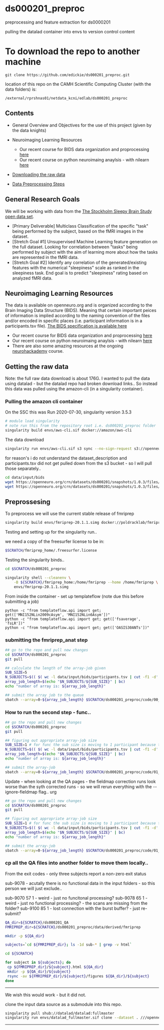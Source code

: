 # ds000201_preproc

preprocessing and feature extraction for ds0000201

pulling the datalad container into envs to version control content

# To download the repo to another machine

```
git clone https://github.com/edickie/ds000201_preproc.git
```

location of this repo on the CAMH Scientific Computing Cluster (with the data folders) is:

`/external/rprshnas01/netdata_kcni/edlab/ds000201_preproc`

## Contents

- General Overview and Objectives for the use of this project (given by the data knights)

- Neuroimaging Learning Resources
  - Our recent course for BIDS data organization and proprocessing [here](https://hackmd.io/@O7pajo3zQEeZez6H0a7Y0g/ryEKNEi1w)
  - Our recent course on python neuroimaing anaylsis - with nilearn [here](https://hackmd.io/tTKLXfNtR5-VlqMmiIVJEQ)
- [Downloading the raw data](#getting-the-raw-data)
- [Data Preprocessing Steps](#preprossesing)
  
## General Research Goals

We will be working with data from the  [The Stockholm Sleepy Brain Study open data set](https://openneuro.org/datasets/ds000201/versions/1.0.3).

- [Primary Deliverable] Multiclass Classification of the specific "task" being performed by the subject, based on the fMRI images in the dataset.
- [Stretch Goal #1] Unsupervised Machine Learning feature generation on the full dataset. Looking for correlation between "tasks" being performed by subject with the aim of learning more about how the tasks are represented in the fMRI data.
- [Stretch Goal #2] Identify any correlation of the generated/existing features with the numerical "sleepiness" scale as ranked in the sleepiness task. End goal is to predict "sleepiness" rating based on analyzed fMRI data.

## Neuroimaging Learning Resources

The data is available on openneuro.org and is organized according to the Brain Imaging Data Structure (BIDS). Meaning that certain important peices of information is implied according to the naming convention of the files and/or encoded in specific places (i.e. participant information is in a participants.tsv file). [The BIDS specification is available here](https://bids-specification.readthedocs.io/en/stable/) 

- Our recent course for BIDS data organization and proprocessing [here](https://hackmd.io/@O7pajo3zQEeZez6H0a7Y0g/ryEKNEi1w)
- Our recent course on python neuroimaing anaylsis - with nilearn [here](https://hackmd.io/tTKLXfNtR5-VlqMmiIVJEQ)
- There are also some amazing resources at the ongoing [neurohackademy](https://neurohackademy.org/) course.

## Getting the raw data

Note: the full raw data download is about 176G. I wanted to pull the data using datalad - but the datalad repo had broken download links.. So instead this data was pulled using the amazon-cli (in a singularity container).

### Pulling the amazon cli container

On the SSC this was Run 2020-07-30, singularity version 3.5.3

```sh
# module load singularity
# note run this from the repository root i.e. ds000201_preproc folder
singularity build envs/aws-cli.sif docker://amazon/aws-cli
```

The data download 

```sh
singularity run envs/aws-cli.sif s3 sync --no-sign-request s3://openneuro.org/ds000201 data/input/bids/
```

for reason's i do not understand the dataset_description and participants.tsv did not get pulled down from the s3 bucket - so I will pull those separately..

```sh
cd data/input/bids
wget https://openneuro.org/crn/datasets/ds000201/snapshots/1.0.3/files/participants.tsv
wget https://openneuro.org/crn/datasets/ds000201/snapshots/1.0.3/files/dataset_description.json
```

## Preprossesing

To preprocess we will use the current stable release of fmriprep

```sh
singularity build envs/fmriprep-20.1.1.simg docker://poldracklab/fmriprep:20.1.1
```

Testing and setting up for the singularity run..

we need a copy of the freesurfer license to be in:

```sh
$SCRATCH/fmriprep_home/.freesurfer.license
```
Testing the singularity binds..

```sh
cd $SCRATCH/ds000201_preproc

singularity shell --cleanenv \
    -B ${SCRATCH}/fmriprep_home:/home/fmriprep --home /home/fmriprep \
    envs/fmriprep-20.1.1.simg
```

From inside the container - set up templateflow (note due this before submitting a job)

```
python -c "from templateflow.api import get; get(['MNI152NLin2009cAsym', 'MNI152NLin6Asym'])"
python -c "from templateflow.api import get; get(['fsaverage', 'fsLR'])"
python -c "from templateflow.api import get; get(['OASIS30ANTs'])"
```

### submitting the fmriprep_anat step

```sh
## go to the repo and pull new changes
cd $SCRATCH/ds000201_preproc
git pull

## calculate the length of the array-job given 
SUB_SIZE=5
N_SUBJECTS=$(( $( wc -l data/input/bids/participants.tsv | cut -f1 -d' ' ) - 1 ))
array_job_length=$(echo "$N_SUBJECTS/${SUB_SIZE}" | bc)
echo "number of array is: ${array_job_length}"

## submit the array job to the queue
sbatch --array=0-${array_job_length} $SCRATCH/ds000201_preproc/code/00_fmriprep_anat.sh

```

### How to run the second step - func..

```sh
## go the repo and pull new changes
cd $SCRATCH/ds000201_preproc
git pull

## figuring out appropriate array-job size
SUB_SIZE=1 # for func the sub size is moving to 1 participant because there are two runs and 8 tasks per run..
N_SUBJECTS=$(( $( wc -l data/input/bids/participants.tsv | cut -f1 -d' ' ) - 1 ))
array_job_length=$(echo "$N_SUBJECTS/${SUB_SIZE}" | bc)
echo "number of array is: ${array_job_length}"

## submit the array-job
sbatch --array=0-${array_job_length} $SCRATCH/ds000201_preproc/code/01_fmriprep_func.sh
```

Update - when looking at the QA pages - the fieldmap correction runs look worse than the syth corrected runs - so we will rerun everything with the --ignore-fieldmap flag.. urg

```sh
## go the repo and pull new changes
cd $SCRATCH/ds000201_preproc
git pull

## figuring out appropriate array-job size
SUB_SIZE=1 # for func the sub size is moving to 1 participant because there are two runs and 8 tasks per run..
N_SUBJECTS=$(( $( wc -l data/input/bids/participants.tsv | cut -f1 -d' ' ) - 1 ))
array_job_length=$(echo "$N_SUBJECTS/${SUB_SIZE}" | bc)
echo "number of array is: ${array_job_length}"

## submit the array-job
sbatch --array=0-${array_job_length} $SCRATCH/ds000201_preproc/code/01_fmriprep_func_allsynthSDC.sh
```

### cp all the QA files into another folder to move them locally..

From the exit codes - only three subjects report a non-zero exit status

sub-9078 - acutally there is no functional data in the input folders - so this person we will just exclude..

sub-9070   57    1 - weird - just no funcitonal processing?
sub-9078   65    1 - weird - just no functional processing? - the scans are missing from the folder?
sub-9100   85    1 - lost connection with the burst buffer? - just re-submit?

```sh
QA_dir=${SCRATCH}/ds000201_QA
FMRIPREP_dir=${SCRATCH}/ds000201_preproc/data/derived/fmriprep

mkdir -p ${QA_dir}

subjects=`cd ${FMRIPREP_dir}; ls -1d sub-* | grep -v html`

cd ${SCRATCH}

for subject in ${subjects}; do
 cp ${FMRIPREP_dir}/${subject}.html ${QA_dir}
 mkdir -p ${QA_dir}/${subject}
 rsync -av ${FMRIPREP_dir}/${subject}/figures ${QA_dir}/${subject}
done


```


----

We wish this would work - but it did not.

clone the input data source as a submodule into this repo.

```sh
singularity pull shub://datalad/datalad:fullmaster
singularity run envs/datalad_fullmaster.sif clone --dataset . ///openneuro/ds000201 data/inputs/bids
```

---
